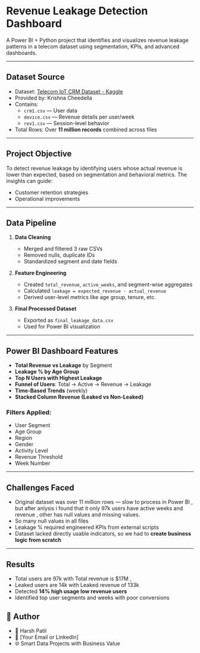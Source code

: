 # Revenue Leakage Detection Dashboard

A Power BI + Python project that identifies and visualizes revenue leakage patterns in a telecom dataset using segmentation, KPIs, and advanced dashboards.

---

## Dataset Source

- Dataset: [Telecom IoT CRM Dataset - Kaggle](https://www.kaggle.com/datasets/krishnacheedella/telecom-iot-crm-dataset)
- Provided by: Krishna Cheedella
- Contains:  
  - `crm1.csv` — User data  
  - `device.csv` — Revenue details per user/week  
  - `rev1.csv` — Session-level behavior  
- Total Rows: Over **11 million records** combined across files

---

##  Project Objective

To detect revenue leakage by identifying users whose actual revenue is lower than expected, based on segmentation and behavioral metrics. The insights can guide:
- Customer retention strategies
- Operational improvements

---

##  Data Pipeline

1. **Data Cleaning**  
   - Merged and filtered 3 raw CSVs  
   - Removed nulls, duplicate IDs  
   - Standardized segment and date fields  

2. **Feature Engineering**  
   - Created `total_revenue`, `active_weeks`, and segment-wise aggregates  
   - Calculated `leakage = expected_revenue - actual_revenue`  
   - Derived user-level metrics like age group, tenure, etc.

3. **Final Processed Dataset**  
   - Exported as `final_leakage_data.csv`  
   - Used for Power BI visualization

---

## Power BI Dashboard Features

- **Total Revenue vs Leakage** by Segment
- **Leakage % by Age Group**
- **Top N Users with Highest Leakage**
- **Funnel of Users**: Total → Active → Revenue → Leakage
- **Time-Based Trends** (weekly)
- **Stacked Column Revenue (Leaked vs Non-Leaked)**

###  Filters Applied:
- User Segment
- Age Group
- Region
- Gender
- Activity Level
- Revenue Threshold
- Week Number

---

##  Challenges Faced

- Original dataset was over 11 million rows — slow to process in Power BI , but after anlysis i found that it only 97k users have active weeks and revenue , other has null values and missing values.
- So many null values in all files
- Leakage % required engineered KPIs from external scripts
- Dataset lacked directly usable indicators, so we had to **create business logic from scratch**

---

##  Results
- Total users are 97k with Total revenue is $17M ,
- Leaked users are 14k with Leaked revenue of 133k
- Detected **14% high usage low revenue users**
- Identified top user segments and weeks with poor conversions


## 📌 Author

- 👤 Harsh Patil
- 📧 [Your Email or LinkedIn]
- 🌐 Smart Data Projects with Business Value

